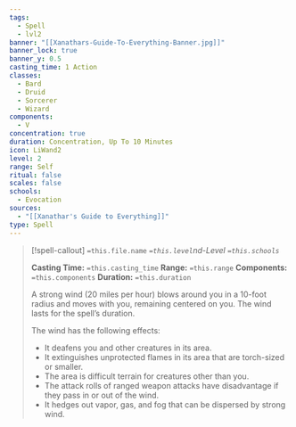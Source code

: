 ```yaml
---
tags:
  - Spell
  - lvl2
banner: "[[Xanathars-Guide-To-Everything-Banner.jpg]]"
banner_lock: true
banner_y: 0.5
casting_time: 1 Action
classes:
  - Bard
  - Druid
  - Sorcerer
  - Wizard
components:
  - V
concentration: true
duration: Concentration, Up To 10 Minutes
icon: LiWand2
level: 2
range: Self
ritual: false
scales: false
schools:
  - Evocation
sources:
  - "[[Xanathar's Guide to Everything]]"
type: Spell
---
```

>[!spell-callout] `=this.file.name`
>*`=this.level`nd-Level `=this.schools`*
>
>**Casting Time:** `=this.casting_time`
>**Range:** `=this.range`
>**Components:** `=this.components`
>**Duration:** `=this.duration`
>
>A strong wind (20 miles per hour) blows around you in a 10-foot radius and moves with you, remaining centered on you. The wind lasts for the spell’s duration.
>
>The wind has the following effects:
>
>* It deafens you and other creatures in its area.
>* It extinguishes unprotected flames in its area that are torch-sized or smaller.
>* The area is difficult terrain for creatures other than you.
>* The attack rolls of ranged weapon attacks have disadvantage if they pass in or out of the wind.
>* It hedges out vapor, gas, and fog that can be dispersed by strong wind.
>
>
